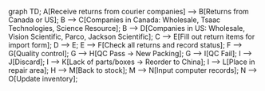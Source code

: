 graph TD;
   A[Receive returns from courier companies] --> B[Returns from Canada or US];
   B --> C[Companies in Canada: Wholesale, Tsaac Technologies, Science Resource];
   B --> D[Companies in US: Wholesale, Vision Scientific, Parco, Jackson Scientific];
   C --> E[Fill out return items for import form];
   D --> E;
   E --> F[Check all returns and record status];
   F --> G[Quality control];
   G --> H[QC Pass → New Packing];
   G --> I[QC Fail];
   I --> J[Discard];
   I --> K[Lack of parts/boxes → Reorder to China];
   I --> L[Place in repair area];
   H --> M[Back to stock];
   M --> N[Input computer records];
   N --> O[Update inventory];
